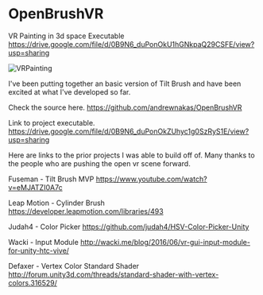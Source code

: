 # OpenBrushVR
VR Painting in 3d space
Executable https://drive.google.com/file/d/0B9N6_duPonOkU1hGNkpaQ29CSFE/view?usp=sharing

![VRPainting](http://i.imgur.com/K8TDGh7.gif)

 I've been putting together an basic version of Tilt Brush and have been excited at what I've developed so far.


Check the source here.
https://github.com/andrewnakas/OpenBrushVR 

Link to project executable.
https://drive.google.com/file/d/0B9N6_duPonOkZUhyc1g0SzRyS1E/view?usp=sharing

Here are links to the prior projects I was able to build off of. Many thanks to the people who are pushing the open vr scene forward.  

Fuseman - Tilt Brush MVP 
https://www.youtube.com/watch?v=eMJATZI0A7c

Leap Motion - Cylinder Brush
https://developer.leapmotion.com/libraries/493

Judah4 - Color Picker
https://github.com/judah4/HSV-Color-Picker-Unity

Wacki - Input Module
http://wacki.me/blog/2016/06/vr-gui-input-module-for-unity-htc-vive/

Defaxer - Vertex Color Standard Shader 
http://forum.unity3d.com/threads/standard-shader-with-vertex-colors.316529/
